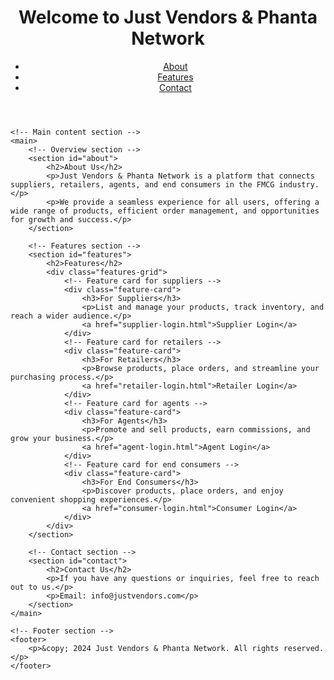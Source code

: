 <!DOCTYPE html>
<html lang="en">
<head>
    <meta charset="UTF-8">
    <meta name="viewport" content="width=device-width, initial-scale=1.0">
    <title>Just Vendors & Phanta Network</title>
    <link rel="stylesheet" href="styles.css"> <!-- Link to stylesheet -->
</head>
<body>
    <!-- Header section -->
    <header>
        <h1>Welcome to Just Vendors & Phanta Network</h1>
        <nav>
            <ul>
                <li><a href="#about">About</a></li>
                <li><a href="#features">Features</a></li>
                <li><a href="#contact">Contact</a></li>
            </ul>
        </nav>
    </header>

    <!-- Main content section -->
    <main>
        <!-- Overview section -->
        <section id="about">
            <h2>About Us</h2>
            <p>Just Vendors & Phanta Network is a platform that connects suppliers, retailers, agents, and end consumers in the FMCG industry.</p>
            <p>We provide a seamless experience for all users, offering a wide range of products, efficient order management, and opportunities for growth and success.</p>
        </section>

        <!-- Features section -->
        <section id="features">
            <h2>Features</h2>
            <div class="features-grid">
                <!-- Feature card for suppliers -->
                <div class="feature-card">
                    <h3>For Suppliers</h3>
                    <p>List and manage your products, track inventory, and reach a wider audience.</p>
                    <a href="supplier-login.html">Supplier Login</a>
                </div>
                <!-- Feature card for retailers -->
                <div class="feature-card">
                    <h3>For Retailers</h3>
                    <p>Browse products, place orders, and streamline your purchasing process.</p>
                    <a href="retailer-login.html">Retailer Login</a>
                </div>
                <!-- Feature card for agents -->
                <div class="feature-card">
                    <h3>For Agents</h3>
                    <p>Promote and sell products, earn commissions, and grow your business.</p>
                    <a href="agent-login.html">Agent Login</a>
                </div>
                <!-- Feature card for end consumers -->
                <div class="feature-card">
                    <h3>For End Consumers</h3>
                    <p>Discover products, place orders, and enjoy convenient shopping experiences.</p>
                    <a href="consumer-login.html">Consumer Login</a>
                </div>
            </div>
        </section>

        <!-- Contact section -->
        <section id="contact">
            <h2>Contact Us</h2>
            <p>If you have any questions or inquiries, feel free to reach out to us.</p>
            <p>Email: info@justvendors.com</p>
        </section>
    </main>

    <!-- Footer section -->
    <footer>
        <p>&copy; 2024 Just Vendors & Phanta Network. All rights reserved.</p>
    </footer>
</body>
</html>
